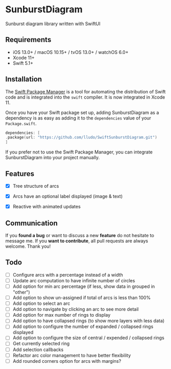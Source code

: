 # SunburstDiagram

Sunburst diagram library written with SwiftUI

## Requirements

- iOS 13.0+ / macOS 10.15+ / tvOS 13.0+ / watchOS 6.0+
- Xcode 11+
- Swift 5.1+

## Installation

The [Swift Package Manager](https://swift.org/package-manager/) is a tool for automating the distribution of Swift code and is integrated into the `swift` compiler. It is now integrated in Xcode 11.

Once you have your Swift package set up, adding SunburstDiagram as a dependency is as easy as adding it to the `dependencies` value of your `Package.swift`.

```swift
dependencies: [
.package(url: "https://github.com/lludo/SwiftSunburstDiagram.git")
]
```

If you prefer not to use the Swift Package Manager, you can integrate SunburstDiagram into your project manually.

## Features

- [x] Tree structure of arcs
- [x] Arcs have an optional label displayed (image & text)
- [x] Reactive with animated updates


## Communication

If you **found a bug** or want to discuss a new **feature** do not hesitate to message me. If you **want to contribute**, all pull requests are always welcome. Thank you!

## Todo

- [ ] Configure arcs with a percentage instead of a width
- [ ] Update arc computation to have infinite number of circles
- [ ] Add option for min arc percentage (if less, show data in grouped in "other")
- [ ] Add option to show un-assigned if total of arcs is less than 100%
- [ ] Add option to select an arc
- [ ] Add option to navigate by clicking an arc to see more detail
- [ ] Add option for max number of rings to display
- [ ] Add option to have collapsed rings (to show more layers with less data)
- [ ] Add option to configure the number of expanded / collapsed rings displayed
- [ ] Add option to configure the size of central / expended / collapsed rings
- [ ] Get currently selected ring
- [ ] Add selection callbacks
- [ ] Refactor arc color management to have better flexibility
- [ ] Add rounded corners option for arcs with margins?
